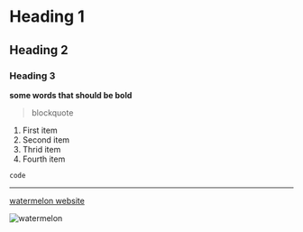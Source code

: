 # Heading 1
## Heading 2
### Heading 3

**some words that should be bold**

> blockquote

1. First item
2. Second item
3. Thrid item
4. Fourth item

`code` 

---

[watermelon website](https://www.gardeningknowhow.com/edible/fruits/watermelon/pick-a-watermelon.htm)

![watermelon](https://www.gardeningknowhow.com/wp-content/uploads/2021/05/whole-and-slices-watermelon.jpg)



